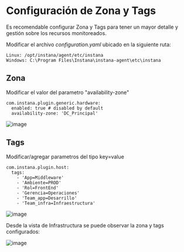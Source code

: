 # Configuración de Zona y Tags

Es recomendable configurar Zona y Tags para tener un mayor detalle y gestión sobre los recursos monitoreados.

Modificar el archivo *configuration.yaml* ubicado en la siguiente ruta:
```
Linux: /opt/instana/agent/etc/instana
Windows: C:\Program Files\Instana\instana-agent\etc\instana
```
## Zona
Modificar el valor del parametro "availability-zone"

```
com.instana.plugin.generic.hardware:
  enabled: true # disabled by default
  availability-zone: 'DC_Principal'
```
![image](https://github.com/user-attachments/assets/a9fe018e-cfe6-47d0-8fb9-755461999d69)

## Tags
Modificar/agregar parametros del tipo key=value

```
com.instana.plugin.host:
  tags:
    - 'App=Middleware'
    - 'Ambiente=PROD'
    - 'Rol=FrontEnd'
    - 'Gerencia=Operaciones'
    - 'Team_app=Desarrillo'
    - 'Team_infra=Infraestructura'
```

![image](https://github.com/user-attachments/assets/5200209f-976b-4d5d-baa7-ebd56b33ddba)

Desde la vista de Infrastructura se puede observar la zona y tags configurados:

![image](https://github.com/user-attachments/assets/2aa79231-9791-48d3-9f39-d2eb7f10d3fd)
